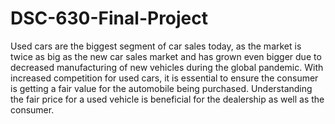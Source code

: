 # DSC-630-Final-Project

Used cars are the biggest segment of car sales today, as the market is twice as big as the new car sales market and has grown even bigger due to decreased manufacturing of new vehicles during the global pandemic. With increased competition for used cars, it is essential to ensure the consumer is getting a fair value for the automobile being purchased. Understanding the fair price for a used vehicle is beneficial for the dealership as well as the consumer.  
